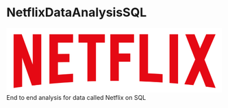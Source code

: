 # NetflixDataAnalysisSQL
![Netflix Logo](https://github.com/olabimpeorimoloye/NetflixDataAnalysisSQL/blob/main/NetflixLogo.png)
End to end analysis for data called Netflix on SQL
